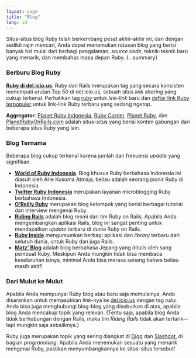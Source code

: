 ```yaml
---
layout: page
title: "Blog"
lang: id
---
```


Situs-situs blog Ruby telah berkembang pesat akhir-akhir ini, dan dengan
sedikit rajin mencari, Anda dapat menemukan ratusan blog yang berisi
banyak hal mulai dari berbagi pengalaman, *source code*, teknik-teknik
baru yang menarik, dan membahas masa depan Ruby.
{: .summary}

### Berburu Blog Ruby

[**Ruby di del.icio.us**][1]\: Ruby dan Rails merupakan tag yang secara
konsisten menempati urutan Top 50 di del.icio.us, sebuah situs *link
sharing* yang cukup terkenal. Perhatikan tag [ruby][1] untuk *link-link*
baru dan [daftar link Ruby terpopuler][2] untuk link-link Ruby terbaru
yang sedang ngetop.

**Aggregator**\: [Planet Ruby Indonesia][4], [Ruby Corner][5],
[Planet Ruby][6], dan [PlanetRubyOnRails.com][7]
adalah situs-situs yang berisi konten gabungan dari beberapa situs Ruby
yang lain.

### Blog Ternama

Beberapa blog cukup terkenal karena jumlah dan frekuensi *update* yang
signifikan.

* [**World of Ruby Indonesia**][9]. Blog khusus Ruby berbahasa Indonesia
  ini diasuh oleh Arie Kusuma Atmaja, beliau adalah seorang pionir Ruby
  di Indonesia.
* [**Twitter Ruby Indonesia**][10] merupakan layanan microblogging Ruby
  berbahasa Indonesia.
* [**O’Reilly Ruby**][11] merupakan blog kelompok yang berisi berbagai
  tutorial dan interview mengenai Ruby.
* [**Riding Rails**][12] adalah blog resmi dari tim Ruby on Rails.
  Apabila Anda mengembangkan aplikasi Rails, blog ini sangat penting
  untuk mendapatkan *update* terbaru di dunia Ruby on Rails.
* [**Ruby Inside**][13] mengumumkan berbagi aplikasi dan *library*
  terbaru dari seluruh dunia, untuk Ruby dan juga Rails.
* [**Matz’ Blog**][14] adalah blog berbahasa Jepang yang ditulis oleh
  sang pembuat Ruby. Meskipun Anda mungkin tidak bisa membaca
  keseluruhan isinya, minimal Anda bisa merasa senang bahwa beliau masih
  aktif!

### Dari Mulut ke Mulut

Apabila Anda mempunyai Ruby blog atau baru saja memulainya, Anda
disarankan untuk memasukkan *link*-nya ke [del.icio.us][15] dengan tag
*ruby*. Anda bisa juga menghubungi blog-blog yang disebutkan di atas,
apabila blog Anda mencakup topik yang relevan. (Tentu saja, apabila blog
Anda tidak berhubungan dengan Rails, maka tim *Riding Rails* tidak akan
tertarik—tapi mungkin saja sebaliknya.)

Ruby juga merupakan topik yang sering diangkat di [Digg][16] dan
[Slashdot][17], di bagian *programming*. Apabila Anda menemukan sesuatu
yang menarik mengenai Ruby, pastikan menyumbangkannya ke situs-situs
tersebut!



[1]: http://del.icio.us/tag/ruby
[2]: http://del.icio.us/popular/ruby
[4]: http://planet.ruby-id.web.id
[5]: http://rubycorner.com
[6]: http://planetruby.0x42.net/
[7]: http://www.planetrubyonrails.com/
[9]: http://ariekusumaatmaja.wordpress.com/
[10]: http://twitter.com/rubyindonesia
[11]: http://oreillynet.com/ruby/
[12]: http://weblog.rubyonrails.org/
[13]: http://www.rubyinside.com/
[14]: http://www.rubyist.net/~matz/
[15]: http://del.icio.us
[16]: http://digg.com/programming
[17]: http://developers.slashdot.org/
